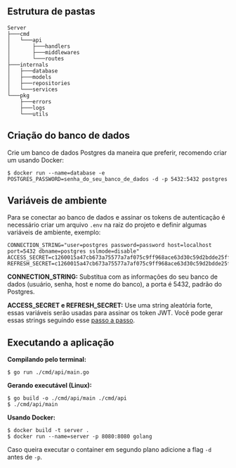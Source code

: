 ## Estrutura de pastas

```
Server
├───cmd
│   └───api
│       ├───handlers
│       ├───middlewares
│       └───routes
├───internals
│   ├───database
│   ├───models
│   ├───repositories
│   └───services
└───pkg
    ├───errors
    ├───logs
    └───utils
```

## Criação do banco de dados

Crie um banco de dados Postgres da maneira que preferir, recomendo criar um usando Docker:

```
$ docker run --name=database -e POSTGRES_PASSWORD=senha_do_seu_banco_de_dados -d -p 5432:5432 postgres
```

## Variáveis de ambiente

Para se conectar ao banco de dados e assinar os tokens de autenticação é necessário criar um arquivo `.env` na raiz do projeto e definir algumas variáveis de ambiente, exemplo:

```
CONNECTION_STRING="user=postgres password=password host=localhost port=5432 dbname=postgres sslmode=disable"
ACCESS_SECRET=c1260015a47cb673a75577a7af075c9ff968ace63d30c59d2bdde25ff904ff94
REFRESH_SECRET=c1260015a47cb673a75577a7af075c9ff968ace63d30c59d2bdde25ff904ff94
```

**CONNECTION_STRING:** Substitua com as informações do seu banco de dados (usuário, senha, host e nome do banco), a porta é 5432, padrão do Postgres.

**ACCESS_SECRET e REFRESH_SECRET:** Use uma string aleatória forte, essas variáveis serão usadas para assinar os token JWT. Você pode gerar essas strings seguindo esse [passo a passo](https://mojitocoder.medium.com/generate-a-random-jwt-secret-22a89e8be00d).

## Executando a aplicação

**Compilando pelo terminal:**

```
$ go run ./cmd/api/main.go
```

**Gerando executável (Linux):**

```
$ go build -o ./cmd/api/main ./cmd/api
$ ./cmd/api/main
```

**Usando Docker:**

```
$ docker build -t server .
$ docker run --name=server -p 8080:8080 golang
```

Caso queira executar o container em segundo plano adicione a flag `-d` antes de `-p`.
